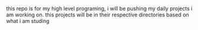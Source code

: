 this repo is for my high level programing, i will be pushing my daily projects i am working on. this projects will be in their respective directories based on what i am studing
